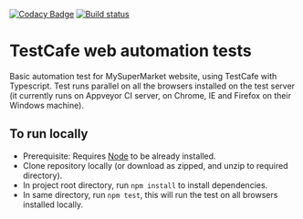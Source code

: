 [![Codacy Badge](https://api.codacy.com/project/badge/Grade/9afaed6862684025ad61d35aed1b4cac)](https://app.codacy.com/app/asadhasan180/TestCafe-MySuperMarket-Tests?utm_source=github.com&utm_medium=referral&utm_content=AsadHasan/TestCafe-MySuperMarket-Tests&utm_campaign=Badge_Grade_Dashboard)
[![Build status](https://ci.appveyor.com/api/projects/status/t6iowreeo75daymq?svg=true)](https://ci.appveyor.com/project/AsadHasan/testcafe-mysupermarket-tests)

# TestCafe web automation tests

Basic automation test for MySuperMarket website, using TestCafe with Typescript. Test runs parallel on all the browsers installed on the test server (it currently runs on Appveyor CI server, on Chrome, IE and Firefox on their Windows machine).

## To run locally

- Prerequisite: Requires [Node](https://nodejs.org/en/) to be already installed.
- Clone repository locally (or download as zipped, and unzip to required directory).
- In project root directory, run `npm install` to install dependencies.
- In same directory, run `npm test`, this will run the test on all browsers installed locally.
